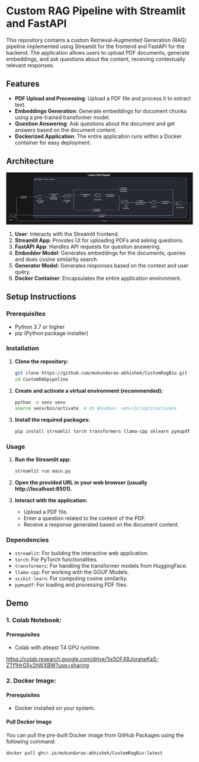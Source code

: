 # Custom RAG Pipeline with Streamlit and FastAPI

This repository contains a custom Retrieval-Augmented Generation (RAG) pipeline implemented using Streamlit for the frontend and FastAPI for the backend. The application allows users to upload PDF documents, generate embeddings, and ask questions about the content, receiving contextually relevant responses.

## Features

- **PDF Upload and Processing**: Upload a PDF file and process it to extract text.
- **Embeddings Generation**: Generate embeddings for document chunks using a pre-trained transformer model.
- **Question Answering**: Ask questions about the document and get answers based on the document content.
- **Dockerized Application**: The entire application runs within a Docker container for easy deployment.

## Architecture

![Architecture Diagram](Architecture_Diagram.png)  <!-- Add the path to your architecture diagram here -->

1. **User**: Interacts with the Streamlit frontend.
2. **Streamlit App**: Provides UI for uploading PDFs and asking questions.
3. **FastAPI App**: Handles API requests for question answering.
4. **Embedder Model**: Generates embeddings for the documents, queries and does cosine similarity search.
5. **Generator Model**: Generates responses based on the context and user query.
6. **Docker Container**: Encapsulates the entire application environment.

## Setup Instructions

### Prerequisites

- Python 3.7 or higher
- pip (Python package installer)

### Installation

1. **Clone the repository:**
    ```sh
    git clone https://github.com/mukundarao-abhishek/CustomRagBio.git
    cd CustomRAGpipeline
    ```

2. **Create and activate a virtual environment (recommended):**
    ```sh
    python -m venv venv
    source venv/bin/activate  # On Windows: venv\Scripts\activate
    ```

3. **Install the required packages:**
    ```sh
    pip install streamlit torch transformers llama-cpp sklearn pymupdf
    ```

### Usage

1. **Run the Streamlit app:**
    ```sh
    streamlit run main.py
    ```

2. **Open the provided URL in your web browser (usually http://localhost:8501).**

3. **Interact with the application:**
    - Upload a PDF file.
    - Enter a question related to the content of the PDF.
    - Receive a response generated based on the document content.

### Dependencies

- `streamlit`: For building the interactive web application.
- `torch`: For PyTorch functionalities.
- `transformers`: For handling the transformer models from HuggingFace.
- `llama-cpp`: For working with the GGUF Models.
- `scikit-learn`: For computing cosine similarity.
- `pymupdf`: For loading and processing PDF files.


## Demo

### 1. Colab Notebook:
#### Prerequisites

- Colab with atleast T4 GPU runtime.


https://colab.research.google.com/drive/1ix5OF48JoraneKaS-ZTf1HrG5y2hWXBW?usp=sharing


### 2. Docker Image:
#### Prerequisites

- Docker installed on your system.

#### Pull Docker Image

You can pull the pre-built Docker image from GitHub Packages using the following command:

```bash
docker pull ghcr.io/mukundarao-abhishek/CustomRagBio:latest
